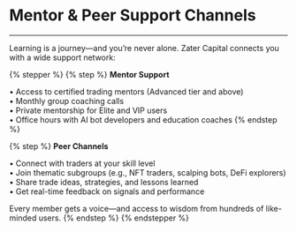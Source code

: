 # Mentor & Peer Support Channels

***

Learning is a journey—and you’re never alone. Zater Capital connects you with a wide support network:

{% stepper %}
{% step %}
**Mentor Support**

• Access to certified trading mentors (Advanced tier and above)\
• Monthly group coaching calls\
• Private mentorship for Elite and VIP users\
• Office hours with AI bot developers and education coaches
{% endstep %}

{% step %}
**Peer Channels**

• Connect with traders at your skill level\
• Join thematic subgroups (e.g., NFT traders, scalping bots, DeFi explorers)\
• Share trade ideas, strategies, and lessons learned\
• Get real-time feedback on signals and performance

Every member gets a voice—and access to wisdom from hundreds of like-minded users.
{% endstep %}
{% endstepper %}
